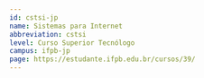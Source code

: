 ```yaml
---
id: cstsi-jp
name: Sistemas para Internet
abbreviation: cstsi
level: Curso Superior Tecnólogo
campus: ifpb-jp
page: https://estudante.ifpb.edu.br/cursos/39/
---
```


